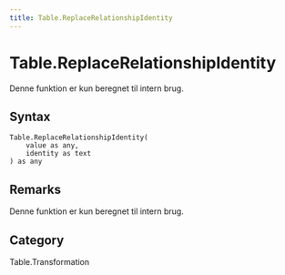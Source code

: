 ```yaml
---
title: Table.ReplaceRelationshipIdentity
---
```


# Table.ReplaceRelationshipIdentity


Denne funktion er kun beregnet til intern brug.


## Syntax

```powerquery
Table.ReplaceRelationshipIdentity(
    value as any,
    identity as text
) as any
```


## Remarks

Denne funktion er kun beregnet til intern brug.



## Category
Table.Transformation
